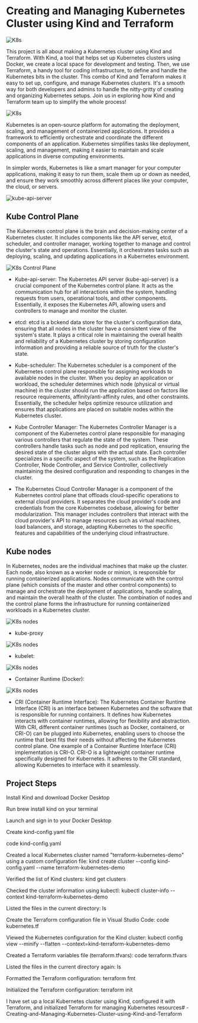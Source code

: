 # Creating and Managing Kubernetes Cluster using Kind and Terraform

![K8s](./img/0.png)

This project is all about making a Kubernetes cluster using Kind and Terraform. With Kind, a tool that helps set up Kubernetes clusters using Docker, we create a local space for development and testing. Then, we use Terraform, a handy tool for coding infrastructure, to define and handle the Kubernetes bits in the cluster. This combo of Kind and Terraform makes it easy to set up, configure, and manage Kubernetes clusters. It's a smooth way for both developers and admins to handle the nitty-gritty of creating and organizing Kubernetes setups. Join us in exploring how Kind and Terraform team up to simplify the whole process!

![K8s](./img/0a.png)

Kubernetes is an open-source platform for automating the deployment, scaling, and management of containerized applications. It provides a framework to efficiently orchestrate and coordinate the different components of an application. Kubernetes simplifies tasks like deployment, scaling, and management, making it easier to maintain and scale applications in diverse computing environments.

In simpler words, Kubernetes is like a smart manager for your computer applications, making it easy to run them, scale them up or down as needed, and ensure they work smoothly across different places like your computer, the cloud, or servers.

![kube-api-server](./img/2.png)


## Kube Control Plane 

The Kubernetes control plane is the brain and decision-making center of a Kubernetes cluster. It includes components like the API server, etcd, scheduler, and controller manager, working together to manage and control the cluster's state and operations. Essentially, it orchestrates tasks such as deploying, scaling, and updating applications in a Kubernetes environment.

![K8s Control Plane](./img/3.png)


* Kube-api-server: 
The Kubernetes API server (kube-api-server) is a crucial component of the Kubernetes control plane. It acts as the communication hub for all interactions within the system, handling requests from users, operational tools, and other components. Essentially, it exposes the Kubernetes API, allowing users and controllers to manage and monitor the cluster.

* etcd: 
etcd is a bckend data store for the cluster's configuration data, ensuring that all nodes in the cluster have a consistent view of the system's state. It plays a critical role in maintaining the overall health and reliability of a Kubernetes cluster by storing configuration information and providing a reliable source of truth for the cluster's state.

* Kube-scheduler:
The Kubernetes scheduler is a component of the Kubernetes control plane responsible for assigning workloads to available nodes in the cluster. When you deploy an application or workload, the scheduler determines which node (physical or virtual machine) in the cluster should run the application based on factors like resource requirements, affinity/anti-affinity rules, and other constraints. Essentially, the scheduler helps optimize resource utilization and ensures that applications are placed on suitable nodes within the Kubernetes cluster.

* Kube Controller Manager:
The Kubernetes Controller Manager is a component of the Kubernetes control plane responsible for managing various controllers that regulate the state of the system. These controllers handle tasks such as node and pod replication, ensuring the desired state of the cluster aligns with the actual state. Each controller specializes in a specific aspect of the system, such as the Replication Controller, Node Controller, and Service Controller, collectively maintaining the desired configuration and responding to changes in the cluster.

* The Kubernetes Cloud Controller Manager is a component of the Kubernetes control plane that offloads cloud-specific operations to external cloud providers. It separates the cloud provider's code and credentials from the core Kubernetes codebase, allowing for better modularization. This manager includes controllers that interact with the cloud provider's API to manage resources such as virtual machines, load balancers, and storage, adapting Kubernetes to the specific features and capabilities of the underlying cloud infrastructure.


## Kube nodes

In Kubernetes, nodes are the individual machines that make up the cluster. Each node, also known as a worker node or minion, is responsible for running containerized applications. Nodes communicate with the control plane (which consists of the master and other control components) to manage and orchestrate the deployment of applications, handle scaling, and maintain the overall health of the cluster. The combination of nodes and the control plane forms the infrastructure for running containerized workloads in a Kubernetes cluster.

![K8s nodes](./img/4.png)

* kube-proxy

![K8s nodes](./img/4a.png)

* kubelet:

![K8s nodes](./img/4b.png)

* Container Runtime (Docker):

![K8s nodes](./img/4d.png)

* CRI (Container Runtime Interface):
The Kubernetes Container Runtime Interface (CRI) is an interface between Kubernetes and the software that is responsible for running containers. It defines how Kubernetes interacts with container runtimes, allowing for flexibility and abstraction. With CRI, different container runtimes (such as Docker, containerd, or CRI-O) can be plugged into Kubernetes, enabling users to choose the runtime that best fits their needs without affecting the Kubernetes control plane. 
One example of a Container Runtime Interface (CRI) implementation is CRI-O. CRI-O is a lightweight container runtime specifically designed for Kubernetes. It adheres to the CRI standard, allowing Kubernetes to interface with it seamlessly.


## Project Steps

Install Kind and download Docker Desktop

Run brew install kind on your terminal

Launch and sign in to your Docker Desktop

Create kind-config.yaml file

code kind-config.yaml

Created a local Kubernetes cluster named "terraform-kubernetes-demo" using a custom configuration file:
kind create cluster --config kind-config.yaml --name terraform-kubernetes-demo

Verified the list of Kind clusters:
kind get clusters

Checked the cluster information using kubectl:
kubectl cluster-info --context kind-terraform-kubernetes-demo

Listed the files in the current directory:
ls

Create the Terraform configuration file in Visual Studio Code:
code kubernetes.tf

Viewed the Kubernetes configuration for the Kind cluster:
kubectl config view --minify --flatten --context=kind-terraform-kubernetes-demo

Created a Terraform variables file (terraform.tfvars):
code terraform.tfvars

Listed the files in the current directory again:
ls

Formatted the Terraform configuration:
terraform fmt

Initialized the Terraform configuration:
terraform init


I have set up a local Kubernetes cluster using Kind, configured it with Terraform, and initialized Terraform for managing Kubernetes resources# -Creating-and-Managing-Kubernetes-Cluster-using-Kind-and-Terraform
